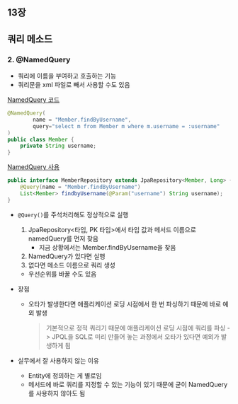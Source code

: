 ## 13장

## 쿼리 메소드
### 2. @NamedQuery
- 쿼리에 이름을 부여하고 호출하는 기능
- 쿼리문을 xml 파일로 빼서 사용할 수도 있음

[NamedQuery 코드](https://github.com/sseen2/data-jpa-study/blob/5c1a4c2f4295bf9c5a375f2e830e784cef35eb74/src/main/java/study/data_jpa/entity/Member.java#L21-L24)
```java
@NamedQuery(
        name = "Member.findByUsername",
        query="select m from Member m where m.username = :username"
)
public class Member {
    private String username;
}
```
[NamedQuery 사용](https://github.com/sseen2/data-jpa-study/blob/5c1a4c2f4295bf9c5a375f2e830e784cef35eb74/src/main/java/study/data_jpa/repository/MemberRepository.java#L14-L15)
```java
public interface MemberRepository extends JpaRepository<Member, Long> {
    @Query(name = "Member.findByUsername")
    List<Member> findbyUsername(@Param("username") String username);
}
```
- `@Query()`를 주석처리해도 정상적으로 실행
  1. JpaRepository<타입, PK 타입>에서 타입 값과 메서드 이름으로 namedQuery를 먼저 찾음
     - 지금 상황에서는 Member.findByUsername을 찾음
  2. NamedQuery가 있다면 실행
  3. 없다면 메소드 이름으로 쿼리 생성
  - 우선순위를 바꿀 수도 있음

- 장점
  - 오타가 발생한다면 애플리케이션 로딩 시점에서 한 번 파싱하기 때문에 바로 예외 발생
    > 기본적으로 정적 쿼리기 때문에 애플리케이션 로딩 시점에 쿼리를 파싱
    > -> JPQL을 SQL로 미리 만들어 놓는 과정에서 오타가 있다면 예외가 발생하게 됨

- 실무에서 잘 사용하지 않는 이유
    - Entity에 정의하는 게 별로임
    - 메서드에 바로 쿼리를 지정할 수 있는 기능이 있기 때문에 굳이 NamedQuery를 사용하지 않아도 됨
